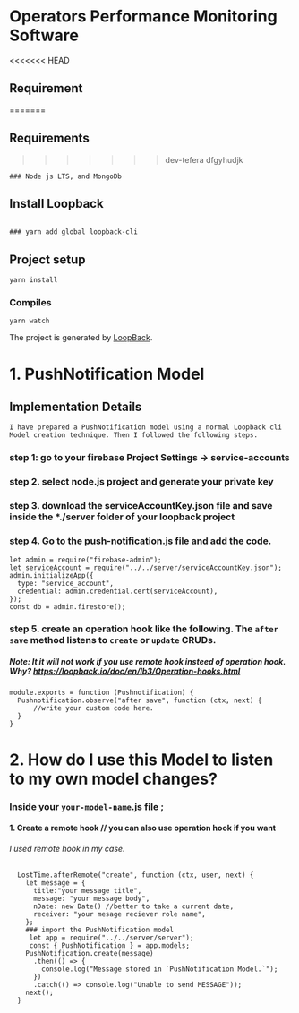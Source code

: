 # Operators Performance Monitoring Software

<<<<<<< HEAD
## Requirement
=======
## Requirements
>>>>>>> dev-tefera
dfgyhudjk
```
### Node js LTS, and MongoDb
```

## Install Loopback

```

### yarn add global loopback-cli
```

## Project setup

```
yarn install
```

### Compiles

```
yarn watch
```

The project is generated by [LoopBack](http://loopback.io).

# 1. PushNotification Model

## Implementation Details

```
I have prepared a PushNotification model using a normal Loopback cli
Model creation technique. Then I followed the following steps.
```

### step 1: go to your firebase Project Settings -> service-accounts

### step 2. select node.js project and generate your private key

### step 3. download the serviceAccountKey.json file and save inside the \*./server folder of your loopback project

### step 4. Go to the push-notification.js file and add the code.

```
let admin = require("firebase-admin");
let serviceAccount = require("../../server/serviceAccountKey.json");
admin.initializeApp({
  type: "service_account",
  credential: admin.credential.cert(serviceAccount),
});
const db = admin.firestore();
```

### step 5. create an operation hook like the following. The `after save` method listens to `create` or `update` CRUDs.

##### Note: It it will not work if you use remote hook insteed of operation hook. Why? https://loopback.io/doc/en/lb3/Operation-hooks.html

```
module.exports = function (Pushnotification) {
  Pushnotification.observe("after save", function (ctx, next) {
      //write your custom code here.
  }
}
```

# 2. How do I use this Model to listen to my own model changes?

### Inside your `your-model-name`.js file ;

#### 1. Create a remote hook // you can also use operation hook if you want

###### I used remote hook in my case.

```
  LostTime.afterRemote("create", function (ctx, user, next) {
    let message = {
      title:"your message title",
      message: "your message body",
      nDate: new Date() //better to take a current date,
      receiver: "your mesage reciever role name",
    };
    ### import the PushNotification model
     let app = require("../../server/server");
     const { PushNotification } = app.models;
    PushNotification.create(message)
      .then(() => {
        console.log("Message stored in `PushNotification Model.`");
      })
      .catch(() => console.log("Unable to send MESSAGE"));
    next();
  }
```
